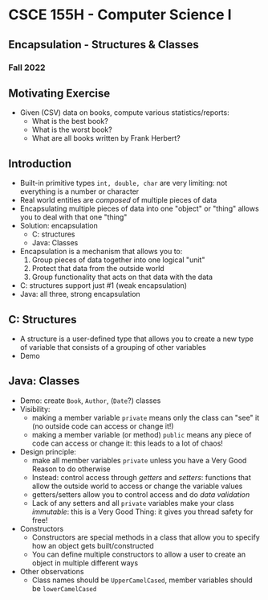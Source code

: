 
# CSCE 155H - Computer Science I
## Encapsulation - Structures & Classes
### Fall 2022

## Motivating Exercise

* Given (CSV) data on books, compute various statistics/reports:
  * What is the best book?
  * What is the worst book?
  * What are all books written by Frank Herbert?

## Introduction

* Built-in primitive types `int, double, char` are very limiting: not everything is a number or character
* Real world entities are *composed* of multiple pieces of data
* Encapsulating multiple pieces of data into one "object" or "thing" allows you to deal with that one "thing"
* Solution: encapsulation
  * C: structures
  * Java: Classes
* Encapsulation is a mechanism that allows you to:
  1. Group pieces of data together into one logical "unit"
  2. Protect that data from the outside world
  3. Group functionality that acts on that data with the data
* C: structures support just #1 (weak encapsulation)
* Java: all three, strong encapsulation

## C: Structures

* A structure is a user-defined type that allows you to create a new type of variable that consists of a grouping of other variables
* Demo

## Java: Classes

* Demo: create `Book`, `Author`, (`Date`?) classes
* Visibility:
  * making a member variable `private` means only the class can "see" it (no outside code can access or change it!)
  * making a member variable (or method) `public` means any piece of code can access or change it: this leads to a lot of chaos!
* Design principle:
  * make all member variables `private` unless you have a Very Good Reason to do otherwise
  * Instead: control access through *getters* and *setters*: functions that allow the outside world to access or change the variable values
  * getters/setters allow you to control access and do *data validation*
  * Lack of any setters and all `private` variables make your class *immutable*: this is a Very Good Thing: it gives you thread safety for free!
* Constructors
  * Constructors are special methods in a class that allow you to specify how an object gets built/constructed
  * You can define multiple constructors to allow a user to create an object in multiple different ways
* Other observations
  * Class names should be `UpperCamelCased`, member variables should be `lowerCamelCased`

```text









```
